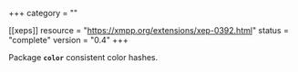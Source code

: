 +++
category = ""

[[xeps]]
  resource = "https://xmpp.org/extensions/xep-0392.html"
  status   = "complete"
  version  = "0.4"
+++

Package **`color`** consistent color hashes.
